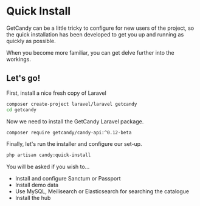 # Quick Install

GetCandy can be a little tricky to configure for new users of the project, so the quick installation has been developed to get you up and running as quickly as possible. 

When you become more familiar, you can get delve further into the workings.

## Let's go!

First, install a nice fresh copy of Laravel

```bash
composer create-project laravel/laravel getcandy
cd getcandy
```

Now we need to install the GetCandy Laravel package.

```bash
composer require getcandy/candy-api:^0.12-beta
```

Finally, let's run the installer and configure our set-up.

```bash
php artisan candy:quick-install
```

You will be asked if you wish to...

- Install and configure Sanctum or Passport
- Install demo data
- Use MySQL, Meilisearch or Elasticsearch for searching the catalogue
- Install the hub



